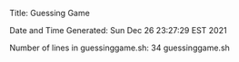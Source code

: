 Title: Guessing Game

Date and Time Generated: Sun Dec 26 23:27:29 EST 2021

Number of lines in guessinggame.sh: 34 guessinggame.sh
